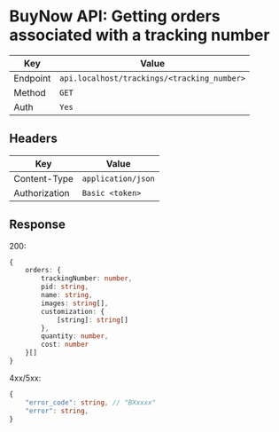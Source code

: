 # BuyNow API: Getting orders associated with a tracking number

| Key      | Value                                       |
| -------- | ------------------------------------------- |
| Endpoint | `api.localhost/trackings/<tracking_number>` |
| Method   | `GET`                                       |
| Auth     | `Yes`                                       |

## Headers

| Key           | Value              |
| ------------- | ------------------ |
| Content-Type  | `application/json` |
| Authorization | `Basic <token>`    |

## Response

200:

```ts
{
    orders: {
        trackingNumber: number,
        pid: string,
        name: string,
        images: string[],
        customization: {
            [string]: string[]
        },
        quantity: number,
        cost: number
    }[]
}
```

4xx/5xx:

```ts
{   
    "error_code": string, // "BXxxxx"
    "error": string,
}
```
